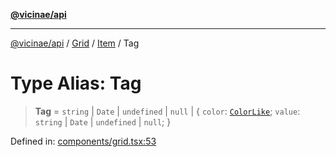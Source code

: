 [**@vicinae/api**](../../../../../../README.md)

***

[@vicinae/api](../../../../../../README.md) / [Grid](../../../README.md) / [Item](../README.md) / Tag

# Type Alias: Tag

> **Tag** = `string` \| `Date` \| `undefined` \| `null` \| \{ `color`: [`ColorLike`](../../../../../../type-aliases/ColorLike.md); `value`: `string` \| `Date` \| `undefined` \| `null`; \}

Defined in: [components/grid.tsx:53](https://github.com/vicinaehq/vicinae/blob/c742d5fc509336339909dd669955b863f086bf4e/api/src/api/components/grid.tsx#L53)
